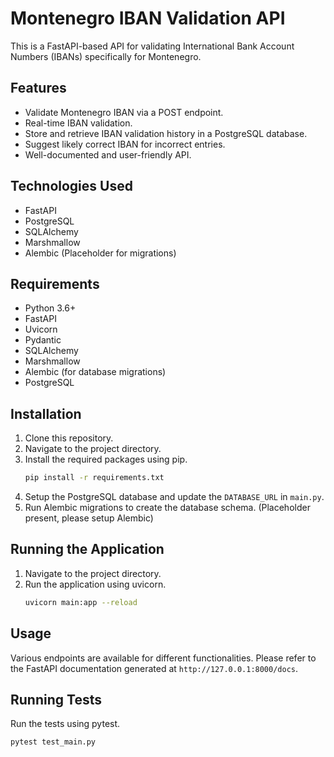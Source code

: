 
# Montenegro IBAN Validation API

This is a FastAPI-based API for validating International Bank Account Numbers (IBANs) specifically for Montenegro.

## Features
- Validate Montenegro IBAN via a POST endpoint.
- Real-time IBAN validation.
- Store and retrieve IBAN validation history in a PostgreSQL database.
- Suggest likely correct IBAN for incorrect entries.
- Well-documented and user-friendly API.

## Technologies Used
- FastAPI
- PostgreSQL
- SQLAlchemy
- Marshmallow
- Alembic (Placeholder for migrations)

## Requirements
- Python 3.6+
- FastAPI
- Uvicorn
- Pydantic
- SQLAlchemy
- Marshmallow
- Alembic (for database migrations)
- PostgreSQL

## Installation
1. Clone this repository.
2. Navigate to the project directory.
3. Install the required packages using pip.
   ```bash
   pip install -r requirements.txt
   ```
4. Setup the PostgreSQL database and update the `DATABASE_URL` in `main.py`.
5. Run Alembic migrations to create the database schema. (Placeholder present, please setup Alembic)

## Running the Application
1. Navigate to the project directory.
2. Run the application using uvicorn.
   ```bash
   uvicorn main:app --reload
   ```

## Usage
Various endpoints are available for different functionalities. Please refer to the FastAPI documentation generated at `http://127.0.0.1:8000/docs`.

## Running Tests
Run the tests using pytest.
```bash
pytest test_main.py
```
